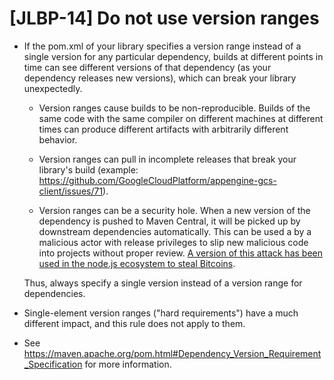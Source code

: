# [JLBP-14] Do not use version ranges

- If the pom.xml of your library specifies a version range instead of a
  single version for any particular dependency, builds at different points
  in time can see different versions of that dependency (as your dependency
  releases new versions), which can break your library unexpectedly.

  - Version ranges cause builds to be non-reproducible. Builds of the
    same code with the same compiler on different machines at different
    times can produce different artifacts with arbitrarily different behavior.

  - Version ranges can pull in incomplete releases that break your
    library's build (example:
    https://github.com/GoogleCloudPlatform/appengine-gcs-client/issues/71).

  - Version ranges can be a security hole. When a new version of the dependency
    is pushed to Maven Central, it will be picked up by downstream dependencies
    automatically. This can be used a by a malicious actor with release privileges
    to slip new malicious code into projects without proper review. [A version
    of this attack has been used in the node.js ecosystem to steal 
    Bitcoins](https://www.theregister.co.uk/2018/11/26/npm_repo_bitcoin_stealer/). 

  Thus, always specify a single version instead of a version range for dependencies.

- Single-element version ranges ("hard requirements") have a much different
  impact, and this rule does not apply to them.

- See https://maven.apache.org/pom.html#Dependency_Version_Requirement_Specification
    for more information.
